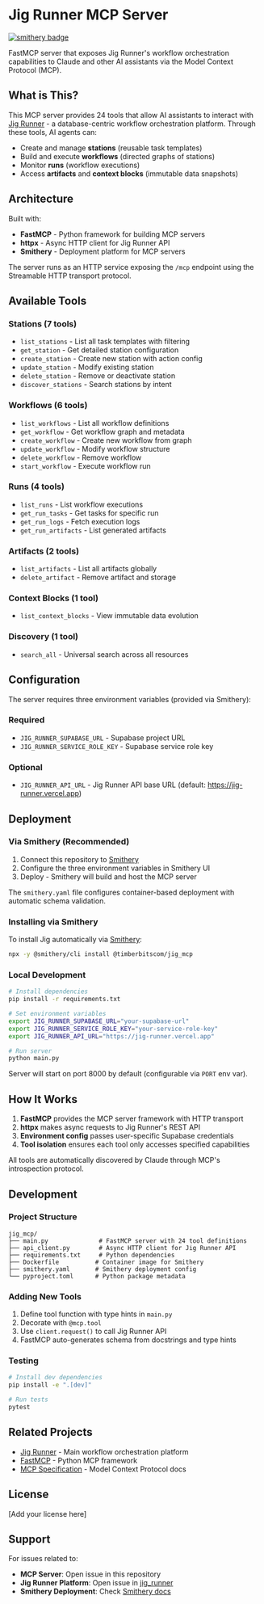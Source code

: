 # Jig Runner MCP Server

[![smithery badge](https://smithery.ai/badge/@timberbitscom/jig_mcp)](https://smithery.ai/server/@timberbitscom/jig_mcp)

FastMCP server that exposes Jig Runner's workflow orchestration capabilities to Claude and other AI assistants via the Model Context Protocol (MCP).

## What is This?

This MCP server provides 24 tools that allow AI assistants to interact with [Jig Runner](https://github.com/timberbitscom/jig_runner) - a database-centric workflow orchestration platform. Through these tools, AI agents can:

- Create and manage **stations** (reusable task templates)
- Build and execute **workflows** (directed graphs of stations)
- Monitor **runs** (workflow executions)
- Access **artifacts** and **context blocks** (immutable data snapshots)

## Architecture

Built with:
- **FastMCP** - Python framework for building MCP servers
- **httpx** - Async HTTP client for Jig Runner API
- **Smithery** - Deployment platform for MCP servers

The server runs as an HTTP service exposing the `/mcp` endpoint using the Streamable HTTP transport protocol.

## Available Tools

### Stations (7 tools)
- `list_stations` - List all task templates with filtering
- `get_station` - Get detailed station configuration
- `create_station` - Create new station with action config
- `update_station` - Modify existing station
- `delete_station` - Remove or deactivate station
- `discover_stations` - Search stations by intent

### Workflows (6 tools)
- `list_workflows` - List all workflow definitions
- `get_workflow` - Get workflow graph and metadata
- `create_workflow` - Create new workflow from graph
- `update_workflow` - Modify workflow structure
- `delete_workflow` - Remove workflow
- `start_workflow` - Execute workflow run

### Runs (4 tools)
- `list_runs` - List workflow executions
- `get_run_tasks` - Get tasks for specific run
- `get_run_logs` - Fetch execution logs
- `get_run_artifacts` - List generated artifacts

### Artifacts (2 tools)
- `list_artifacts` - List all artifacts globally
- `delete_artifact` - Remove artifact and storage

### Context Blocks (1 tool)
- `list_context_blocks` - View immutable data evolution

### Discovery (1 tool)
- `search_all` - Universal search across all resources

## Configuration

The server requires three environment variables (provided via Smithery):

### Required
- `JIG_RUNNER_SUPABASE_URL` - Supabase project URL
- `JIG_RUNNER_SERVICE_ROLE_KEY` - Supabase service role key

### Optional
- `JIG_RUNNER_API_URL` - Jig Runner API base URL (default: https://jig-runner.vercel.app)

## Deployment

### Via Smithery (Recommended)

1. Connect this repository to [Smithery](https://smithery.ai)
2. Configure the three environment variables in Smithery UI
3. Deploy - Smithery will build and host the MCP server

The `smithery.yaml` file configures container-based deployment with automatic schema validation.

### Installing via Smithery

To install Jig automatically via [Smithery](https://smithery.ai/server/@timberbitscom/jig_mcp):

```bash
npx -y @smithery/cli install @timberbitscom/jig_mcp
```

### Local Development

```bash
# Install dependencies
pip install -r requirements.txt

# Set environment variables
export JIG_RUNNER_SUPABASE_URL="your-supabase-url"
export JIG_RUNNER_SERVICE_ROLE_KEY="your-service-role-key"
export JIG_RUNNER_API_URL="https://jig-runner.vercel.app"

# Run server
python main.py
```

Server will start on port 8000 by default (configurable via `PORT` env var).

## How It Works

1. **FastMCP** provides the MCP server framework with HTTP transport
2. **httpx** makes async requests to Jig Runner's REST API
3. **Environment config** passes user-specific Supabase credentials
4. **Tool isolation** ensures each tool only accesses specified capabilities

All tools are automatically discovered by Claude through MCP's introspection protocol.

## Development

### Project Structure

```
jig_mcp/
├── main.py              # FastMCP server with 24 tool definitions
├── api_client.py        # Async HTTP client for Jig Runner API
├── requirements.txt     # Python dependencies
├── Dockerfile          # Container image for Smithery
├── smithery.yaml       # Smithery deployment config
└── pyproject.toml      # Python package metadata
```

### Adding New Tools

1. Define tool function with type hints in `main.py`
2. Decorate with `@mcp.tool`
3. Use `client.request()` to call Jig Runner API
4. FastMCP auto-generates schema from docstrings and type hints

### Testing

```bash
# Install dev dependencies
pip install -e ".[dev]"

# Run tests
pytest
```

## Related Projects

- [Jig Runner](https://github.com/timberbitscom/jig_runner) - Main workflow orchestration platform
- [FastMCP](https://github.com/jlowin/fastmcp) - Python MCP framework
- [MCP Specification](https://modelcontextprotocol.io) - Model Context Protocol docs

## License

[Add your license here]

## Support

For issues related to:
- **MCP Server**: Open issue in this repository
- **Jig Runner Platform**: Open issue in [jig_runner](https://github.com/timberbitscom/jig_runner)
- **Smithery Deployment**: Check [Smithery docs](https://smithery.ai/docs)
